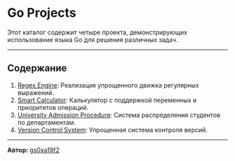 # Go Projects

Этот каталог содержит четыре проекта, демонстрирующих использование языка Go для решения различных задач.

---

## Содержание
1. [Regex Engine](./Regex%20Engine): Реализация упрощенного движка регулярных выражений.
2. [Smart Calculator](./Smart%20Calculator): Калькулятор с поддержкой переменных и приоритетов операций.
3. [University Admission Procedure](./University%20Admission%20Procedure): Система распределения студентов по департаментам.
4. [Version Control System](./Version%20Control%20System): Упрощенная система контроля версий.

---

**Автор:** [gs0xa19f2](https://github.com/gs0xa19f2)
